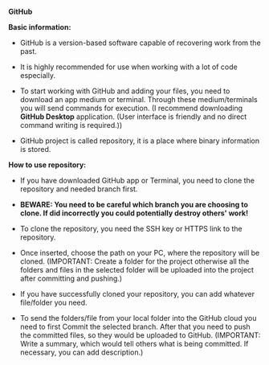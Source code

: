 **GitHub**

**Basic information:**

-   GitHub is a version-based software capable of recovering work from
    the past.

-   It is highly recommended for use when working with a lot of code
    especially.

-   To start working with GitHub and adding your files, you need to
    download an app medium or terminal. Through these medium/terminals
    you will send commands for execution. (I recommend downloading
    **GitHub Desktop** application. (User interface is friendly and no
    direct command writing is required.))

-   GitHub project is called repository, it is a place where binary
    information is stored.

**How to use repository:**

-   If you have downloaded GitHub app or Terminal, you need to clone the
    repository and needed branch first.

-   **BEWARE: You need to be careful which branch you are choosing to
    clone. If did incorrectly you could potentially destroy others'
    work!**

-   To clone the repository, you need the SSH key or HTTPS link to the
    repository.

-   Once inserted, choose the path on your PC, where the repository will
    be cloned. (IMPORTANT: Create a folder for the project otherwise all
    the folders and files in the selected folder will be uploaded into
    the project after committing and pushing.)

-   If you have successfully cloned your repository, you can add
    whatever file/folder you need.

-   To send the folders/file from your local folder into the GitHub
    cloud you need to first Commit the selected branch. After that you
    need to push the committed files, so they would be uploaded to
    GitHub. (IMPORTANT: Write a summary, which would tell others what is
    being committed. If necessary, you can add description.)
